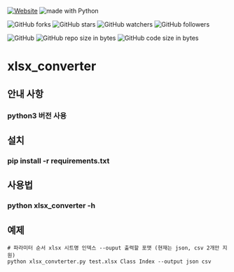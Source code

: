 [![Website](https://img.shields.io/website-up-down-green-red/http/shields.io.svg?label=elky-essay)](https://elky84.github.io)
<img src="https://img.shields.io/badge/made%20with-Python-brightgreen.svg" alt="made with Python">

![GitHub forks](https://img.shields.io/github/forks/elky84/xlsx_converter.svg?style=social&label=Fork)
![GitHub stars](https://img.shields.io/github/stars/elky84/xlsx_converter.svg?style=social&label=Stars)
![GitHub watchers](https://img.shields.io/github/watchers/elky84/xlsx_converter.svg?style=social&label=Watch)
![GitHub followers](https://img.shields.io/github/followers/elky84.svg?style=social&label=Follow)

![GitHub](https://img.shields.io/github/license/mashape/apistatus.svg)
![GitHub repo size in bytes](https://img.shields.io/github/repo-size/elky84/xlsx_converter.svg)
![GitHub code size in bytes](https://img.shields.io/github/languages/code-size/elky84/xlsx_converter.svg)

# xlsx_converter

## 안내 사항
### python3 버전 사용

## 설치
### pip install -r requirements.txt

## 사용법
### python xlsx_converter -h

## 예제
```
# 파라미터 순서 xlsx 시트명 인덱스 --ouput 출력할 포맷 (현재는 json, csv 2개만 지원)
python xlsx_convterter.py test.xlsx Class Index --output json csv
``` 